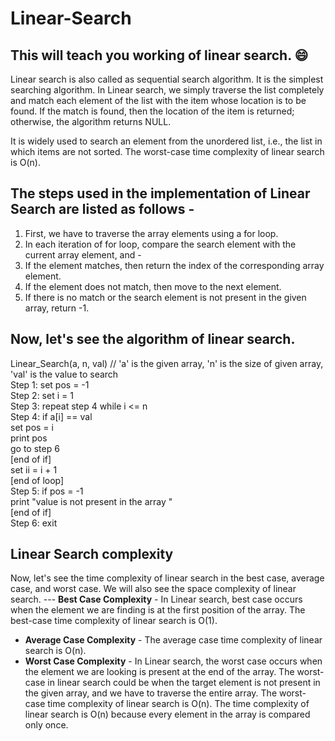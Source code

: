 # Linear-Search
## This will teach you working of linear search. 😄
Linear search is also called as sequential search algorithm. It is the simplest searching algorithm. In Linear search, we simply traverse the list completely and match each element of the list with the item whose location is to be found. If the match is found, then the location of the item is returned; otherwise, the algorithm returns NULL.

It is widely used to search an element from the unordered list, i.e., the list in which items are not sorted. The worst-case time complexity of linear search is O(n).

## The steps used in the implementation of Linear Search are listed as follows -
1. First, we have to traverse the array elements using a for loop.
2. In each iteration of for loop, compare the search element with the current array element, and -
3. If the element matches, then return the index of the corresponding array element.
4. If the element does not match, then move to the next element.
5. If there is no match or the search element is not present in the given array, return -1.

## Now, let's see the algorithm of linear search.
Linear_Search(a, n, val) // 'a' is the given array, 'n' is the size of given array, 'val' is the value to search  
Step 1: set pos = -1  
Step 2: set i = 1  
Step 3: repeat step 4 while i <= n  
Step 4: if a[i] == val  
set pos = i  
print pos  
go to step 6  
[end of if]  
set ii = i + 1  
[end of loop]  
Step 5: if pos = -1  
print "value is not present in the array "  
[end of if]  
Step 6: exit  

## Linear Search complexity
Now, let's see the time complexity of linear search in the best case, average case, and worst case. We will also see the space complexity of linear search.
--- **Best Case Complexity** - 
In Linear search, best case occurs when the element we are finding is at the first position of the array. The best-case time complexity of linear search is O(1).
- **Average Case Complexity** - 
The average case time complexity of linear search is O(n).
- **Worst Case Complexity** - 
In Linear search, the worst case occurs when the element we are looking is present at the end of the array. The worst-case in linear search could be when the target element is not present in the given array, and we have to traverse the entire array. The worst-case time complexity of linear search is O(n).
The time complexity of linear search is O(n) because every element in the array is compared only once.

